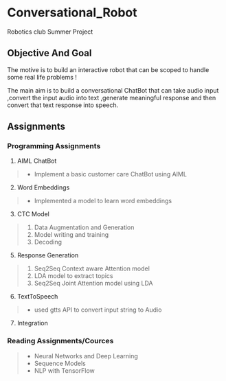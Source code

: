 # Conversational_Robot
Robotics club Summer Project

## Objective And Goal
The motive is to build an interactive robot that can be scoped to handle some real life problems ! 

The main aim is to build a conversational ChatBot that can take audio input ,convert the input audio into text ,generate meaningful response and then convert that text response into speech.

## Assignments 
### Programming Assignments

1. AIML ChatBot
> - Implement a basic customer care ChatBot using AIML
2. Word Embeddings
> - Implemented a model to learn word embeddings
3. CTC Model
> 1. Data Augmentation and Generation
> 2. Model writing and training
> 3. Decoding
5. Response Generation
> 1. Seq2Seq Context aware Attention model
> 2. LDA model to extract topics
> 3. Seq2Seq Joint Attention model using LDA 
6. TextToSpeech
> - used gtts API to convert input string to Audio
7. Integration

### Reading Assignments/Cources
> - Neural Networks and Deep Learning
> - Sequence Models
> - NLP with TensorFlow
